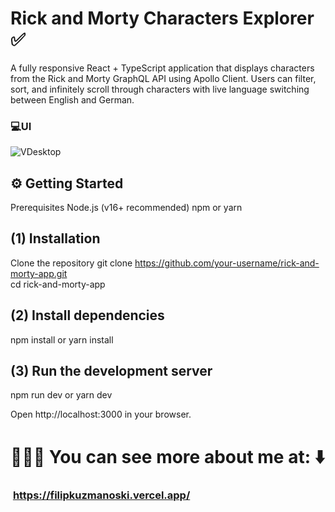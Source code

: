 # Rick and Morty Characters Explorer ​✅​ <br>

A fully responsive React + TypeScript application that displays characters from the Rick and Morty GraphQL API using Apollo Client. Users can filter, sort, and infinitely scroll through characters with live language switching between English and German. 
<br>


### 💻​UI
![VDesktop](https://github.com/user-attachments/assets/299779c7-b493-41f5-bf41-a57beaab6988) <br>




## ⚙️ Getting Started
 Prerequisites
 Node.js (v16+ recommended)
 npm or yarn

## (1) Installation 
Clone the repository
git clone https://github.com/your-username/rick-and-morty-app.git <br>
cd rick-and-morty-app
<br>

## (2) Install dependencies
npm install
 or
yarn install

## (3) Run the development server
npm run dev
or
yarn dev

Open http://localhost:3000 in your browser.


# ​​​​​​​​​🧑🏻‍💻​ You can see more about me at​​:  ​​​​⬇️​
### ​​​​ https://filipkuzmanoski.vercel.app/
